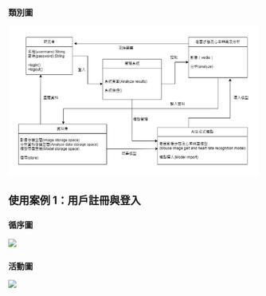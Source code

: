 ### 類別圖
![類別圖](類別圖1.png)

## 使用案例 1：用戶註冊與登入
### 循序圖

[![](https://mermaid.ink/img/pako:eNqdl01v2zYYx7-KoKJABjiG3l986CFNc8q2Q7IdBl1oibIJ05JHUW28IIceNqxFgBV7K3pqO2QDOmAIimJDkebjzHFy2lcYJVmxSFmyNxowLD-__8OHD8mH1LHsxwGUe3ICv0xh5MNdBAYEjL1IYm0CCEU-moCISp8lkEggkeavfpy_-evvi4vZD6_r1ME0oXCcc-8-zP9860UFk6m3790rzD3p-vL97OtfZ-_fXb94Ofv-dHb-zfyXy4IskG0GZ5qedPPm-fUfT1aiAFPp6ttns6cvi-dV8vmLD6yngvrn8vTm9fn87OLmt59vXj0uRBAnUJqdvb366Xmzl4Xs9Pz697Or756x3wtxFHiR3JHHkIwBClgejzODJ9MhHENP7rGfAQxBiqkndyqmzwFBoI9hkjHHhTNP7gN_NCBxyrzm0kdDROFCmNknBI0Bmd6PcUwK4s7eg729XbPCJNCPo0CgQtaCqicK2Zzx0DDBW47SkVRFuduRXKur2YapuI6iu3c_qgexE5MAEkGvGcyBlemdRv1tgCs9WLcO9K6puYaq2pZhcw7K2FfqnfUBLAZwCI9oNUeqruqKsipQkVRY09QVEQkgGfS33K6pLJrKstr4VA0QowhW-9PzxvXHB8Rb2UqMdkaD9gWyBGpro5_nVV2YXd1WdndqZm1hBqxxvQNC4kdDCILWEYRxRPfAGOFpQXgeGxWB_dQfQiqNk-y5Iz2EJAAR6EjZbsGC_AB9tdhhqjU5qqYP9CHeEbbSHehknwoWscLXkqbcnA-1KRE-TlmVIC2ZLImqm1rCFvVhH0Wj9klHFMPmWYfBAO5vNnLg05gLKt-6ptu1NEu1HE0z9I7EHm3bMnVLVzUn209211VU11Jsx9C5_VS4a85kbhe2Rh-zKEVmn1_3AwKn1XWLBhHAzQko7IetW6NYGvERi7a1iN5yK4vc_85U7nZNJnAcT9YgUUxhLbL6wsoxfqBsgZogEJj1U4MeAoriqN6nZVmrSaFbI_twNai4bXySjvucR_HEY8Wq7o_VVbClKlp2VrEvzTQ7ktI1XG5RYnqwSrumA22ZKIM7DChIRvXxm7oR9n0R4wfvAFcJAoHJcr6PBkPaElrJbYDsAjJqmcIS-zSlCQrgBuR9jPxRdkHhzz1dtXRxwuHhZqmpwHyC-qFvh2GFHBBUPT1wliehGARxtMJVKylGKHA-QbQ-ijB0WBMxfjVCbnLjAEyFQsYTeRFomQLIDlAipMg0NdZESKx1NcrHIEkyqumKEyKMD6cTqDQVwhJQm464EtCW9VFXjPW3yFKnL3WqttQ1Xv5KnVHR2dbm_ZlL3fZ_6M6q3DA378yuBOk4jb1lshMvOmEvEiCl8cE08uUeJSnsyOwcHwzlXgjYW0pHTicBoOUrWokUfz4IEDtBy__Yu9gXcTy-FcLc-nHxqpe_8Z38CyFzR_A?type=png)](https://mermaid-js.github.io/mermaid-live-editor/edit#pako:eNqdl01v2zYYx7-KoKJABjiG3l986CFNc8q2Q7IdBl1oibIJ05JHUW28IIceNqxFgBV7K3pqO2QDOmAIimJDkebjzHFy2lcYJVmxSFmyNxowLD-__8OHD8mH1LHsxwGUe3ICv0xh5MNdBAYEjL1IYm0CCEU-moCISp8lkEggkeavfpy_-evvi4vZD6_r1ME0oXCcc-8-zP9860UFk6m3790rzD3p-vL97OtfZ-_fXb94Ofv-dHb-zfyXy4IskG0GZ5qedPPm-fUfT1aiAFPp6ttns6cvi-dV8vmLD6yngvrn8vTm9fn87OLmt59vXj0uRBAnUJqdvb366Xmzl4Xs9Pz697Or756x3wtxFHiR3JHHkIwBClgejzODJ9MhHENP7rGfAQxBiqkndyqmzwFBoI9hkjHHhTNP7gN_NCBxyrzm0kdDROFCmNknBI0Bmd6PcUwK4s7eg729XbPCJNCPo0CgQtaCqicK2Zzx0DDBW47SkVRFuduRXKur2YapuI6iu3c_qgexE5MAEkGvGcyBlemdRv1tgCs9WLcO9K6puYaq2pZhcw7K2FfqnfUBLAZwCI9oNUeqruqKsipQkVRY09QVEQkgGfS33K6pLJrKstr4VA0QowhW-9PzxvXHB8Rb2UqMdkaD9gWyBGpro5_nVV2YXd1WdndqZm1hBqxxvQNC4kdDCILWEYRxRPfAGOFpQXgeGxWB_dQfQiqNk-y5Iz2EJAAR6EjZbsGC_AB9tdhhqjU5qqYP9CHeEbbSHehknwoWscLXkqbcnA-1KRE-TlmVIC2ZLImqm1rCFvVhH0Wj9klHFMPmWYfBAO5vNnLg05gLKt-6ptu1NEu1HE0z9I7EHm3bMnVLVzUn209211VU11Jsx9C5_VS4a85kbhe2Rh-zKEVmn1_3AwKn1XWLBhHAzQko7IetW6NYGvERi7a1iN5yK4vc_85U7nZNJnAcT9YgUUxhLbL6wsoxfqBsgZogEJj1U4MeAoriqN6nZVmrSaFbI_twNai4bXySjvucR_HEY8Wq7o_VVbClKlp2VrEvzTQ7ktI1XG5RYnqwSrumA22ZKIM7DChIRvXxm7oR9n0R4wfvAFcJAoHJcr6PBkPaElrJbYDsAjJqmcIS-zSlCQrgBuR9jPxRdkHhzz1dtXRxwuHhZqmpwHyC-qFvh2GFHBBUPT1wliehGARxtMJVKylGKHA-QbQ-ijB0WBMxfjVCbnLjAEyFQsYTeRFomQLIDlAipMg0NdZESKx1NcrHIEkyqumKEyKMD6cTqDQVwhJQm464EtCW9VFXjPW3yFKnL3WqttQ1Xv5KnVHR2dbm_ZlL3fZ_6M6q3DA378yuBOk4jb1lshMvOmEvEiCl8cE08uUeJSnsyOwcHwzlXgjYW0pHTicBoOUrWokUfz4IEDtBy__Yu9gXcTy-FcLc-nHxqpe_8Z38CyFzR_A)

### 活動圖

[![](https://mermaid.ink/img/pako:eNqdl81r40YUwP8VoWUhBcfo-yOHQh3Hp7Q9xPSwcQ4jaSQPHkvuaLSJG3LYQ3vZhYY9LO2hpN1ut1AoOZTCsuTfcT5O_Rc6kqxYGlmy2zEYj9_vfcybN2-kc9GNPCjuiT6OTt0xIFQY9kehwMZnxw9vXi5-f3ki7O5-KvSO728-LL79bfHhr_sfrxavXy2uv7t7e3OSs72M2T_npLc_XC8u39_--evd24__3Fxd5PA-gwUmynT6xw-_XN-9-_jw_s3Dzy9OSgTTzIiDgnh1ff_Hu9vvL9nvJXeQh5ZP-tlkcHz39-XtT1eMEDviFJIpQB5b33kKjUQ6hlM4EvfYTw_6IMF0JHZKoq8AQcDBME6Z89zwSHSAOwlIlIRerno6RhQuFVP5jKApIPP9CEckJ54MDgaDvl5iYuhGocdRPhte2RKFhKIqNI7xjiV1BFmSnnYE2-gqpqZLtiWp9tNP6kH0IuJBwukrGjNgpPpWo_5jgGstGI8G1K6u2Josm4ZmVgwUsa_VtzYHsFzAEJ7Rco5kVVYlaV2gPCmxochrIuJAEjg7dleXlkNmWW2clQPEKIRlf2o2Kv6qAVWlrBLD3iRoL5AVUKsNJ8urvBTbqin1ezWxshQDNireASHR6RgCr3UFfhTSAZgiPM-J0YitikAncceQCtM4nXeE55B4IAQdIT0tmFM_Qt8sT5hszM7K6QMOxD3uKD2BVvopYSFrSC1pysTZUpsS4eIkZjvfksmCKJupJWzZHw5ROGnfdEQxbN516AXwcLuVA5dGlaCyo6vbXUMxZMNSFE3tCGxqmoauGqqsWOl5Mru2JNuGZFqaWjlPubnmTGZy7mg4mEXJM4fVug8InJfrFgUhwM0JyOXD1qORl0Z0xqJtbaKP3Nom978zlZndkAkcRbMNSBhRWIusXlgZVl0oK1AdeByzeWvQc0BRFNZ9GoaxnuTcaumn0oO-TmDowi-SqVOxyN94rFnV7bG-CnZkSUnvKval6HpHkLqaXSlKTI_W6W5woKwSpVUuAwriSX39uqr5jstj1cVbwJY8j2PSnB-iYExbQiu4LZA-IJOWLSywLxMaIw9uQe5j5E7SB5TqvafKhspvOBxul5oSXE2Q47um75fIgKDy7YHTPHHNwIvCNaZaST5CjnMJovVV-L7FBo9VqxFWNjfywJxrZFUiawItWwDZBUq4FOm6wgYP8b2uRrkYxHFKNT3i-Ajj4XwGpaZGWABy0xVXAMqqP6qStvkpstBTV3qystJrfPgr9LSSnmls709f6e3-B3dG6Qlze2dmKUjLavSWqrF3lgv2IgESGh3NQ1fcoySBHZHd48FY3PMBjtksmXmAwj4CAQHTAsn_PPAQu0GL_2YgfBZF00dFmEk_z1_Bsjexi38Bg0QYjA?type=png)](https://mermaid-js.github.io/mermaid-live-editor/edit#pako:eNqdl81r40YUwP8VoWUhBcfo-yOHQh3Hp7Q9xPSwcQ4jaSQPHkvuaLSJG3LYQ3vZhYY9LO2hpN1ut1AoOZTCsuTfcT5O_Rc6kqxYGlmy2zEYj9_vfcybN2-kc9GNPCjuiT6OTt0xIFQY9kehwMZnxw9vXi5-f3ki7O5-KvSO728-LL79bfHhr_sfrxavXy2uv7t7e3OSs72M2T_npLc_XC8u39_--evd24__3Fxd5PA-gwUmynT6xw-_XN-9-_jw_s3Dzy9OSgTTzIiDgnh1ff_Hu9vvL9nvJXeQh5ZP-tlkcHz39-XtT1eMEDviFJIpQB5b33kKjUQ6hlM4EvfYTw_6IMF0JHZKoq8AQcDBME6Z89zwSHSAOwlIlIRerno6RhQuFVP5jKApIPP9CEckJ54MDgaDvl5iYuhGocdRPhte2RKFhKIqNI7xjiV1BFmSnnYE2-gqpqZLtiWp9tNP6kH0IuJBwukrGjNgpPpWo_5jgGstGI8G1K6u2Josm4ZmVgwUsa_VtzYHsFzAEJ7Rco5kVVYlaV2gPCmxochrIuJAEjg7dleXlkNmWW2clQPEKIRlf2o2Kv6qAVWlrBLD3iRoL5AVUKsNJ8urvBTbqin1ezWxshQDNireASHR6RgCr3UFfhTSAZgiPM-J0YitikAncceQCtM4nXeE55B4IAQdIT0tmFM_Qt8sT5hszM7K6QMOxD3uKD2BVvopYSFrSC1pysTZUpsS4eIkZjvfksmCKJupJWzZHw5ROGnfdEQxbN516AXwcLuVA5dGlaCyo6vbXUMxZMNSFE3tCGxqmoauGqqsWOl5Mru2JNuGZFqaWjlPubnmTGZy7mg4mEXJM4fVug8InJfrFgUhwM0JyOXD1qORl0Z0xqJtbaKP3Nom978zlZndkAkcRbMNSBhRWIusXlgZVl0oK1AdeByzeWvQc0BRFNZ9GoaxnuTcaumn0oO-TmDowi-SqVOxyN94rFnV7bG-CnZkSUnvKval6HpHkLqaXSlKTI_W6W5woKwSpVUuAwriSX39uqr5jstj1cVbwJY8j2PSnB-iYExbQiu4LZA-IJOWLSywLxMaIw9uQe5j5E7SB5TqvafKhspvOBxul5oSXE2Q47um75fIgKDy7YHTPHHNwIvCNaZaST5CjnMJovVV-L7FBo9VqxFWNjfywJxrZFUiawItWwDZBUq4FOm6wgYP8b2uRrkYxHFKNT3i-Ajj4XwGpaZGWABy0xVXAMqqP6qStvkpstBTV3qystJrfPgr9LSSnmls709f6e3-B3dG6Qlze2dmKUjLavSWqrF3lgv2IgESGh3NQ1fcoySBHZHd48FY3PMBjtksmXmAwj4CAQHTAsn_PPAQu0GL_2YgfBZF00dFmEk_z1_Bsjexi38Bg0QYjA)
